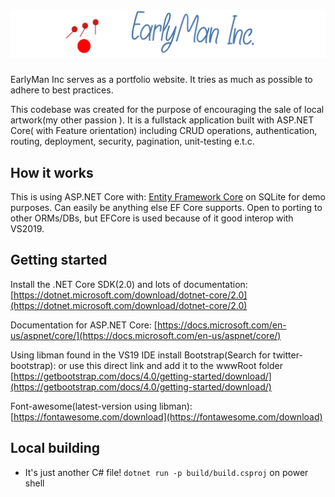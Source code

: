 # ![EarlyMan](logo.png)

EarlyMan Inc serves as a portfolio website. It tries as much as possible to adhere to best practices.


This codebase was created for the purpose of encouraging the sale of local artwork(my other passion ). It is a fullstack application built with ASP.NET Core( with Feature orientation) including CRUD operations, authentication, routing, deployment, security, pagination, unit-testing e.t.c.

## How it works

This is using ASP.NET Core with:
[Entity Framework Core](https://docs.microsoft.com/en-us/ef/) on SQLite for demo purposes. Can easily be anything else EF Core supports. Open to porting to other ORMs/DBs, but EFCore is used because of 
it good interop with VS2019.

## Getting started

Install the .NET Core SDK(2.0) and lots of documentation: [https://dotnet.microsoft.com/download/dotnet-core/2.0](https://dotnet.microsoft.com/download/dotnet-core/2.0)

Documentation for ASP.NET Core: [https://docs.microsoft.com/en-us/aspnet/core/](https://docs.microsoft.com/en-us/aspnet/core/)

Using libman found in the VS19 IDE install
Bootstrap(Search for twitter-bootstrap): or use this direct link and add it to the wwwRoot folder [https://getbootstrap.com/docs/4.0/getting-started/download/](https://getbootstrap.com/docs/4.0/getting-started/download/)

Font-awesome(latest-version using libman): [https://fontawesome.com/download](https://fontawesome.com/download)

## Local building

- It's just another C# file!   `dotnet run -p build/build.csproj` on power shell
